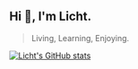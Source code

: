 ## Hi 👋, I'm Licht.

> Living, Learning, Enjoying.

<!-- [![Notes](https://img.shields.io/badge/Notes-blue)](https://ewigl.github.io/notes/) -->

[![Licht's GitHub stats](https://github-readme-stats.vercel.app/api?username=ewigl&show_icons=true&rank_icon)](https://github.com/ewigl?tab=repositories)
